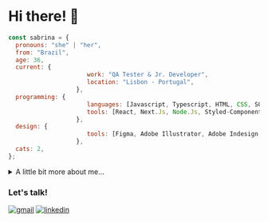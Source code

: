 # Hi there! 👋

```javascript
const sabrina = {
  pronouns: "she" | "her",
  from: "Brazil",
  age: 36,
  current: {
                      work: "QA Tester & Jr. Developer",
                      location: "Lisbon - Portugal",
                   },
  programming: {
                      languages: [Javascript, Typescript, HTML, CSS, SQL, Ruby],
                      tools: [React, Next.Js, Node.Js, Styled-Components, Tailwind, PostgreSQL, Ruby on Rails],
                   },
  design: {
                      tools: [Figma, Adobe Illustrator, Adobe Indesign, Adobe Photoshop],
                   },
  cats: 2,
};
```

<details>
  <summary>A little bit more about me...</summary>
  <br>

I am a frontend developer and web designer. I love turning ideas into design and design into code. 

- 📐 Architect / Urban planner turned developer
- 📓 Moved to Lisbon to pursue my Masters in Urban Planning
- 🗺 I love maps, I'm actually quite good with geoprocessing tools
- 💪 Proud single mom, my daughter is actually 17 years old 😱
- 🎨 One of my favorite hobbies is drawing, you can check my <a href='https://www.instagram.com/sabrina_bertol/' target="_blank">Instagram</a>
- 🎧 I also love music, specially electronic / psychedelic / experimental (the weird stuff)
- 🤓 Currently learning more about React and Svelte

### Certifications

I love to improve myself and I am always trying to learn new things. Here are some of the courses I took over the past years: 

  - <a href="https://drive.google.com/file/d/1VCwmzvL0R47qsbCf4zoyADMyVFeUHmAv/view?usp=drivesdk" target="_blank">Le Wagon Full-Stack Coding Bootcamp</a>
  - <a href="https://www.udemy.com/certificate/UC-f8efbf02-450c-41f4-a2c3-e71d8dbd3fad/" target="_blank">Understanding TypeScript</a>
  - <a href="https://drive.google.com/file/d/1VCwmzvL0R47qsbCf4zoyADMyVFeUHmAv/view?usp=drivesdk" target="_blank">SQL - The Complete Developer's Guide (MySQL, PostgreSQL)</a>
  - <a href="https://www.udemy.com/certificate/UC-a3e4db61-b669-4e79-ad54-7ab8c42fb942/" target="_blank">Clean Code</a>
  - <a href="https://www.udemy.com/certificate/UC-1bbc50bb-2604-493a-94bf-0d921c65f942/" target="_blank">Figma UI UX Design Essentials</a>
  - <a href="https://www.udemy.com/certificate/UC-54ea4a05-201f-40a1-9bb1-508e29d21299/" target="_blank">Learn Figma - UI/UX Design Essential Training</a>
  - <a href="https://www.udemy.com/certificate/UC-75f2b80f-a28c-429c-ac70-f1f7fe9c0a7e/" target="_blank">Master Digital Product Design: UX Research & UI Design</a>
  - <a href="https://www.udemy.com/certificate/UC-68e4a112-2bae-4ade-a2e7-fcb32ff85f4c/" target="_blank">UX Design & User Experience Design Course - Theory Only</a>
  - <a href="" target="_blank">Adobe Illustrator CC – Advanced Training Course</a>
  - <a href="" target="_blank">Adobe Illustrator CC - Essentials Training Course</a>
  - <a href="https://www.datacamp.com/statement-of-accomplishment/course/7157b190a1a8f45fd66a5a9584d591e07e2f9f12" target="_blank">Understanding Data Visualization</a>
  - <a href="https://www.udemy.com/certificate/UC-2f23d055-09d3-4ed4-9e4d-d7228439f8e3/" target="_blank">ChatGPT Complete Guide: Learn Midjourney, ChatGPT 4 & More</a>
  - <a href="https://drive.google.com/file/d/1VCwmzvL0R47qsbCf4zoyADMyVFeUHmAv/view?usp=drivesdk" target="_blank">Leadership: Practical Leadership Skills</a>
  - <a href="https://www.udemy.com/certificate/UC-7c697c85-6608-4ec9-849c-59944c7a0a57/" target="_blank">Certified Brainstorming Specialist Masterclass</a>
</details>

### Let's talk! 

<a href="mailto:bertol.sabrina@gmail.com" target="_blank"><img src='https://img.shields.io/badge/Gmail-D14836?style=for-the-badge&logo=gmail&logoColor=white' alt="gmail" /></a>
<a href='https://www.linkedin.com/in/sabrinabertol/' target="_blank"><img src='https://img.shields.io/badge/LinkedIn-0077B5?style=for-the-badge&logo=linkedin&logoColor=white' alt="linkedin" /></a>
